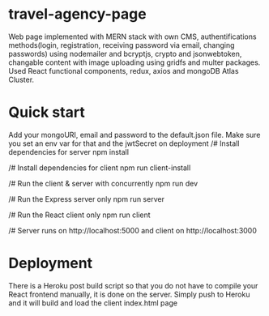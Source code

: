# travel-agency-page
Web page implemented with MERN stack with own CMS, authentifications methods(login, registration, receiving password via email, changing passwords) using nodemailer and bcryptjs, crypto and jsonwebtoken, changable content with image uploading using gridfs and multer packages. Used React functional components, redux, axios and mongoDB Atlas Cluster.
# Quick start
Add your mongoURI, email and password to the default.json file. Make sure you set an env var for that and the jwtSecret on deployment
/# Install dependencies for server
npm install

/# Install dependencies for client
npm run client-install

/# Run the client & server with concurrently
npm run dev

/# Run the Express server only
npm run server

/# Run the React client only
npm run client

/# Server runs on http://localhost:5000 and client on http://localhost:3000

# Deployment

There is a Heroku post build script so that you do not have to compile your React frontend manually, it is done on the server. Simply push to Heroku and it will build and load the client index.html page